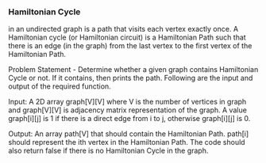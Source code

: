 ### Hamiltonian Cycle

in an undirected graph is a path that visits each vertex exactly once. A Hamiltonian cycle (or Hamiltonian circuit) is a 
Hamiltonian Path such that there is an edge (in the graph) from the last vertex to the first vertex of the Hamiltonian Path.

Problem Statement - Determine whether a given graph contains Hamiltonian Cycle or not. If it contains, then prints the path. 
Following are the input and output of the required function.

Input: 
A 2D array graph[V][V] where V is the number of vertices in graph and graph[V][V] is adjacency matrix representation of the graph. 
A value graph[i][j] is 1 if there is a direct edge from i to j, otherwise graph[i][j] is 0.

Output: 
An array path[V] that should contain the Hamiltonian Path. path[i] should represent the ith vertex in the Hamiltonian Path. 
The code should also return false if there is no Hamiltonian Cycle in the graph.
